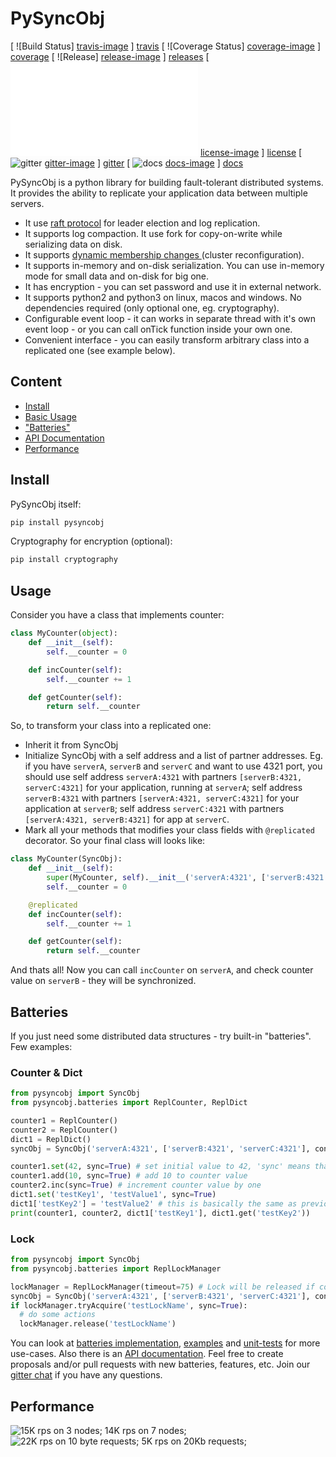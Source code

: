 # PySyncObj

[ ![Build Status] [travis-image] ] [travis] [ ![Coverage Status] [coverage-image] ] [coverage] [ ![Release] [release-image] ] [releases] [ ![License] [license-image] ] [license] [ ![gitter] [gitter-image] ] [gitter] [ ![docs] [docs-image] ] [docs]

[travis-image]: https://travis-ci.org/bakwc/PySyncObj.svg?branch=master
[travis]: https://travis-ci.org/bakwc/PySyncObj

[coverage-image]: https://coveralls.io/repos/github/bakwc/PySyncObj/badge.svg?branch=master
[coverage]: https://coveralls.io/github/bakwc/PySyncObj?branch=master

[release-image]: https://img.shields.io/badge/release-0.3.0-blue.svg?style=flat
[releases]: https://github.com/bakwc/PySyncObj/releases

[license-image]: https://img.shields.io/badge/license-MIT-blue.svg?style=flat
[license]: LICENSE.txt

[gitter-image]: https://badges.gitter.im/bakwc/PySyncObj.svg
[gitter]: https://gitter.im/bakwc/PySyncObj?utm_source=badge&utm_medium=badge&utm_campaign=pr-badge&utm_content=badge

[docs-image]: https://readthedocs.org/projects/pysyncobj/badge/?version=latest
[docs]: http://pysyncobj.readthedocs.io/en/latest/

PySyncObj is a python library for building fault-tolerant distributed systems. It provides the ability to replicate your application data between multiple servers.

- It use [raft protocol](http://raft.github.io/) for leader election and log replication.
- It supports log compaction. It use fork for copy-on-write while serializing data on disk.
- It supports [dynamic membership changes ](https://github.com/bakwc/PySyncObj/wiki/Dynamic-membership-change) (cluster reconfiguration).
- It supports in-memory and on-disk serialization. You can use in-memory mode for small data and on-disk for big one.
- It has encryption - you can set password and use it in external network.
- It supports python2 and python3 on linux, macos and windows. No dependencies required (only optional one, eg. cryptography).
- Configurable event loop - it can works in separate thread with it's own event loop - or you can call onTick function inside your own one.
- Convenient interface - you can easily transform arbitrary class into a replicated one (see example below).

## Content
 * [Install](#install)
 * [Basic Usage](#usage)
 * ["Batteries"](#batteries)
 * [API Documentation](http://pysyncobj.readthedocs.io)
 * [Performance](#performance)

## Install
PySyncObj itself:
```bash
pip install pysyncobj
```
Cryptography for encryption (optional):
```bash
pip install cryptography
```

## Usage
Consider you have a class that implements counter:
```python
class MyCounter(object):
	def __init__(self):
		self.__counter = 0

	def incCounter(self):
		self.__counter += 1

	def getCounter(self):
		return self.__counter
```
So, to transform your class into a replicated one:
 - Inherit it from SyncObj
 - Initialize SyncObj with a self address and a list of partner addresses. Eg. if you have `serverA`, `serverB` and `serverC` and want to use 4321 port, you should use self address `serverA:4321` with partners `[serverB:4321, serverC:4321]` for your application, running at `serverA`; self address `serverB:4321` with partners `[serverA:4321, serverC:4321]` for your application at `serverB`; self address `serverC:4321` with partners `[serverA:4321, serverB:4321]` for app at `serverC`.
 - Mark all your methods that modifies your class fields with `@replicated` decorator.
So your final class will looks like:
```python
class MyCounter(SyncObj):
	def __init__(self):
		super(MyCounter, self).__init__('serverA:4321', ['serverB:4321', 'serverC:4321'])
		self.__counter = 0

	@replicated
	def incCounter(self):
		self.__counter += 1

	def getCounter(self):
		return self.__counter
```
And thats all! Now you can call `incCounter` on `serverA`, and check counter value on `serverB` - they will be synchronized.

## Batteries
If you just need some distributed data structures - try built-in "batteries". Few examples:
### Counter & Dict
```python
from pysyncobj import SyncObj
from pysyncobj.batteries import ReplCounter, ReplDict

counter1 = ReplCounter()
counter2 = ReplCounter()
dict1 = ReplDict()
syncObj = SyncObj('serverA:4321', ['serverB:4321', 'serverC:4321'], consumers=[counter1, counter2, dict1])

counter1.set(42, sync=True) # set initial value to 42, 'sync' means that operation is blocking
counter1.add(10, sync=True) # add 10 to counter value
counter2.inc(sync=True) # increment counter value by one
dict1.set('testKey1', 'testValue1', sync=True)
dict1['testKey2'] = 'testValue2' # this is basically the same as previous, but asynchronous (non-blocking)
print(counter1, counter2, dict1['testKey1'], dict1.get('testKey2'))
```
### Lock
```python
from pysyncobj import SyncObj
from pysyncobj.batteries import ReplLockManager

lockManager = ReplLockManager(timeout=75) # Lock will be released if connection dropped for more than 75 seconds
syncObj = SyncObj('serverA:4321', ['serverB:4321', 'serverC:4321'], consumers=[lockManager])
if lockManager.tryAcquire('testLockName', sync=True):
  # do some actions
  lockManager.release('testLockName')
```
You can look at [batteries implementation](https://github.com/bakwc/PySyncObj/blob/master/pysyncobj/batteries.py), [examples](https://github.com/bakwc/PySyncObj/tree/master/examples) and [unit-tests](https://github.com/bakwc/PySyncObj/blob/master/test_syncobj.py) for more use-cases. Also there is an [API documentation](http://pysyncobj.readthedocs.io). Feel free to create proposals and/or pull requests with new batteries, features, etc. Join our [gitter chat](https://gitter.im/bakwc/PySyncObj) if you have any questions.


## Performance
![15K rps on 3 nodes; 14K rps on 7 nodes;](http://pastexen.com/i/Ge3lnrM1OY.png "RPS vs Cluster Size")
![22K rps on 10 byte requests; 5K rps on 20Kb requests;](http://pastexen.com/i/0RIsrKxJsV.png "RPS vs Request Size")
